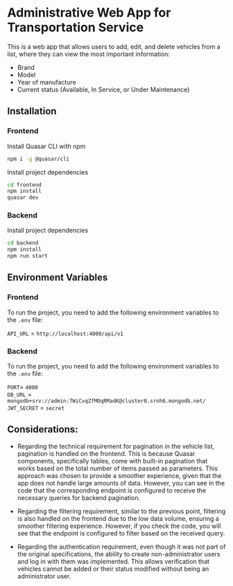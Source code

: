 # Administrative Web App for Transportation Service

This is a web app that allows users to add, edit, and delete vehicles from a list, where they can view the most important information:

- Brand
- Model
- Year of manufacture
- Current status (Available, In Service, or Under Maintenance)

## Installation

### Frontend

Install Quasar CLI with npm

```bash
npm i -g @quasar/cli
```

Install project dependencies

```bash
cd frontend
npm install
quasar dev
```

### Backend

Install project dependencies

```bash
cd backend
npm install
npm run start
```

## Environment Variables

### Frontend

To run the project, you need to add the following environment variables to the `.env` file:

`API_URL` = `http://localhost:4000/api/v1`

### Backend

To run the project, you need to add the following environment variables to the `.env` file:

`PORT`= `4000`  
`DB_URL` = `mongodb+srv://admin:7WiCvqZfMOqRMadK@cluster0.srnh6.mongodb.net/`  
`JWT_SECRET` = `secret`

## Considerations:

- Regarding the technical requirement for pagination in the vehicle list, pagination is handled on the frontend. This is because Quasar components, specifically tables, come with built-in pagination that works based on the total number of items passed as parameters. This approach was chosen to provide a smoother experience, given that the app does not handle large amounts of data. However, you can see in the code that the corresponding endpoint is configured to receive the necessary queries for backend pagination.

- Regarding the filtering requirement, similar to the previous point, filtering is also handled on the frontend due to the low data volume, ensuring a smoother filtering experience. However, if you check the code, you will see that the endpoint is configured to filter based on the received query.

- Regarding the authentication requirement, even though it was not part of the original specifications, the ability to create non-administrator users and log in with them was implemented. This allows verification that vehicles cannot be added or their status modified without being an administrator user.
